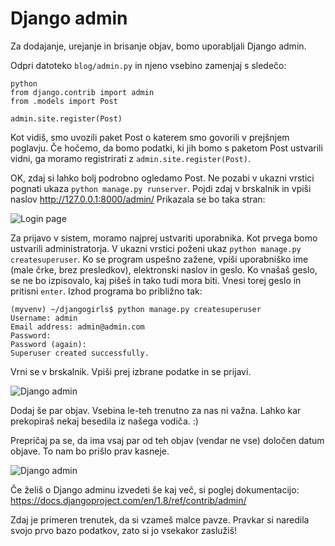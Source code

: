 # Django admin

Za dodajanje, urejanje in brisanje objav, bomo uporabljali Django admin.

Odpri datoteko `blog/admin.py` in njeno vsebino zamenjaj s sledečo:

    python
    from django.contrib import admin
    from .models import Post
    
    admin.site.register(Post)
    

Kot vidiš, smo uvozili paket Post o katerem smo govorili v prejšnjem poglavju. Če hočemo, da bomo podatki, ki jih bomo s paketom Post ustvarili vidni, ga moramo registrirati z `admin.site.register(Post)`.

OK, zdaj si lahko bolj podrobno ogledamo Post. Ne pozabi v ukazni vrstici pognati ukaza `python manage.py runserver`. Pojdi zdaj v brskalnik in vpiši naslov http://127.0.0.1:8000/admin/ Prikazala se bo taka stran:

![Login page][1]

 [1]: images/login_page2.png

Za prijavo v sistem, moramo najprej ustvariti uporabnika. Kot prvega bomo ustvarili administratorja. V ukazni vrstici poženi ukaz `python manage.py createsuperuser`. Ko se program uspešno zažene, vpiši uporabniško ime (male črke, brez presledkov), elektronski naslov in geslo. Ko vnašaš geslo, se ne bo izpisovalo, kaj pišeš in tako tudi mora biti. Vnesi torej geslo in pritisni `enter`. Izhod programa bo približno tak:

    (myvenv) ~/djangogirls$ python manage.py createsuperuser
    Username: admin
    Email address: admin@admin.com
    Password:
    Password (again):
    Superuser created successfully.
    

Vrni se v brskalnik. Vpiši prej izbrane podatke in se prijavi.

![Django admin][2]

 [2]: images/django_admin3.png

Dodaj še par objav. Vsebina le-teh trenutno za nas ni važna. Lahko kar prekopiraš nekaj besedila iz našega vodiča. :)

Prepričaj pa se, da ima vsaj par od teh objav (vendar ne vse) določen datum objave. To nam bo prišlo prav kasneje.

![Django admin][3]

 [3]: images/edit_post3.png

Če želiš o Django adminu izvedeti še kaj več, si poglej dokumentacijo: https://docs.djangoproject.com/en/1.8/ref/contrib/admin/

Zdaj je primeren trenutek, da si vzameš malce pavze. Pravkar si naredila svojo prvo bazo podatkov, zato si jo vsekakor zaslužiš!